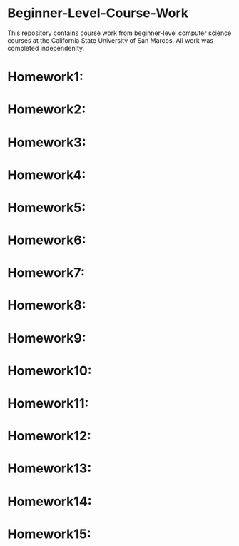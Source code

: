 # Beginner-Level-Course-Work
This repository contains course work from beginner-level computer science courses at the 
California State University of San Marcos. All work was completed independenlty.
# Homework1:
# Homework2:
# Homework3:
# Homework4:
# Homework5:
# Homework6:
# Homework7:
# Homework8:
# Homework9:
# Homework10:
# Homework11:
# Homework12:
# Homework13:
# Homework14:
# Homework15:
